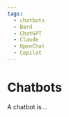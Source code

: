 ```yaml
---
tags:
  - chatbots
  - Bard
  - ChatGPT
  - Claude
  - OpenChat
  - Copilot
---
```

# Chatbots

A chatbot is...

